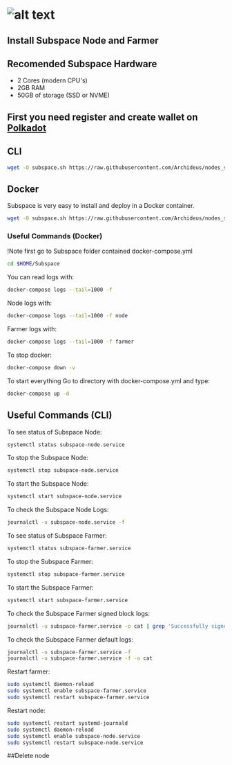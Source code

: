 # ![alt text](https://assets.website-files.com/61526a2af87a54e565b0ae92/6155fc8597a1468aa6dfba07_Group%20201.svg)
## Install Subspace Node and Farmer


## Recomended Subspace Hardware

- 2 Cores (modern CPU's)
- 2GB RAM
- 50GB of storage (SSD or NVME)

## First you need register and create wallet on [Polkadot](https://polkadot.js.org/apps/?rpc=wss%3A%2F%2Ffarm-rpc.subspace.network%2Fws#/accounts)


## CLI

```sh
wget -O subspace.sh https://raw.githubusercontent.com/Archideus/nodes_scripts/main/Subspace/cli.sh && chmod +x subspace.sh && sudo ./subspace.sh
```


## Docker

Subspace is very easy to install and deploy in a Docker container.

```sh
wget -O subspace.sh https://raw.githubusercontent.com/Archideus/nodes_scripts/main/Subspace/docker.sh && chmod +x subspace.sh && sudo ./subspace.sh
```

### Useful Commands (Docker)
!Note first go to Subspace folder contained docker-compose.yml

```sh
cd $HOME/Subspace
```

You can read logs with: 
```sh
docker-compose logs --tail=1000 -f
```
Node logs with: 
```sh
docker-compose logs --tail=1000 -f node
```
Farmer logs with: 
```sh
docker-compose logs --tail=1000 -f farmer
```
To stop docker: 
```sh
docker-compose down -v
```
To start everything Go to directory with docker-compose.yml and type: 
```sh
docker-compose up -d 
```


## Useful Commands (CLI)

To see status of Subspace Node: 
```sh
systemctl status subspace-node.service 
```

To stop the Subspace Node: 
```sh
systemctl stop subspace-node.service 
```
 
To start the Subspace Node: 
```sh
systemctl start subspace-node.service 
```
 
To check the Subspace Node Logs: 
```sh
journalctl -u subspace-node.service -f 
```

To see status of Subspace Farmer: 
```sh
systemctl status subspace-farmer.service 
```

To stop the Subspace Farmer: 
```sh
systemctl stop subspace-farmer.service 
```

To start the Subspace Farmer: 
```sh
systemctl start subspace-farmer.service 
```

To check the Subspace Farmer signed block logs: 
```sh
journalctl -u subspace-farmer.service -o cat | grep 'Successfully signed block' 
```

To check the Subspace Farmer default logs: 
```sh
journalctl -u subspace-farmer.service -f 
journalctl -u subspace-farmer.service -f -o cat
```

Restart farmer: 
```sh
sudo systemctl daemon-reload
sudo systemctl enable subspace-farmer.service
sudo systemctl restart subspace-farmer.service
```

Restart node: 
```sh
sudo systemctl restart systemd-journald
sudo systemctl daemon-reload
sudo systemctl enable subspace-node.service
sudo systemctl restart subspace-node.service
```
##Delete node


